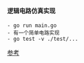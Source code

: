 #### 逻辑电路仿真实现
    - go run main.go
    - 有一个简单电路实现
    - go test -v ./test/...  
   [参考](https://lianera.github.io/post/2020/logic-sim/)
   
   